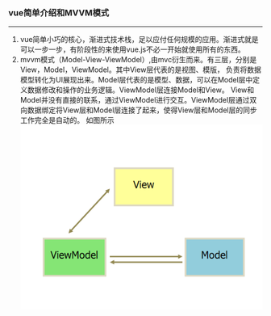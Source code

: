 
### vue简单介绍和MVVM模式

-----

1. vue简单小巧的核心，渐进式技术栈，足以应付任何规模的应用。渐进式就是可以一步一步，有阶段性的来使用vue.js不必一开始就使用所有的东西。
2. mvvm模式（Model-View-ViewModel）,由mvc衍生而来。有三层，分别是View，Model，ViewModel。其中View层代表的是视图、模版，
负责将数据模型转化为UI展现出来。Model层代表的是模型、数据，可以在Model层中定义数据修改和操作的业务逻辑。ViewModel层连接Model和View。
View和Model并没有直接的联系，通过ViewModel进行交互。ViewModel层通过双向数据绑定将View层和Model层连接了起来，使得View层和Model层的同步工作完全是自动的。
如图所示
![mvvm构架图](./images/vue/mvvm.png)
